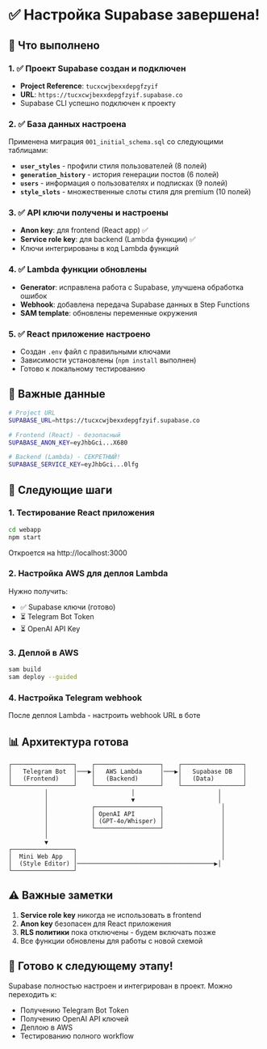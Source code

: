 # ✅ Настройка Supabase завершена!

## 🎯 Что выполнено

### 1. ✅ Проект Supabase создан и подключен
- **Project Reference**: `tucxcwjbexxdepgfzyif`
- **URL**: `https://tucxcwjbexxdepgfzyif.supabase.co`
- Supabase CLI успешно подключен к проекту

### 2. ✅ База данных настроена
Применена миграция `001_initial_schema.sql` со следующими таблицами:

- **`user_styles`** - профили стиля пользователей (8 полей)
- **`generation_history`** - история генерации постов (6 полей)  
- **`users`** - информация о пользователях и подписках (9 полей)
- **`style_slots`** - множественные слоты стиля для premium (10 полей)

### 3. ✅ API ключи получены и настроены
- **Anon key**: для frontend (React app) ✅
- **Service role key**: для backend (Lambda функции) ✅
- Ключи интегрированы в код Lambda функций

### 4. ✅ Lambda функции обновлены
- **Generator**: исправлена работа с Supabase, улучшена обработка ошибок
- **Webhook**: добавлена передача Supabase данных в Step Functions
- **SAM template**: обновлены переменные окружения

### 5. ✅ React приложение настроено
- Создан `.env` файл с правильными ключами
- Зависимости установлены (`npm install` выполнен)
- Готово к локальному тестированию

## 🔑 Важные данные

```bash
# Project URL
SUPABASE_URL=https://tucxcwjbexxdepgfzyif.supabase.co

# Frontend (React) - безопасный
SUPABASE_ANON_KEY=eyJhbGci...X680

# Backend (Lambda) - СЕКРЕТНЫЙ!
SUPABASE_SERVICE_KEY=eyJhbGci...0lfg
```

## 🚀 Следующие шаги

### 1. Тестирование React приложения
```bash
cd webapp
npm start
```
Откроется на http://localhost:3000

### 2. Настройка AWS для деплоя Lambda
Нужно получить:
- ✅ Supabase ключи (готово)
- ⏳ Telegram Bot Token
- ⏳ OpenAI API Key

### 3. Деплой в AWS
```bash
sam build
sam deploy --guided
```

### 4. Настройка Telegram webhook
После деплоя Lambda - настроить webhook URL в боте

## 📊 Архитектура готова

```
┌─────────────────┐    ┌──────────────────┐    ┌─────────────────┐
│   Telegram Bot  │───▶│   AWS Lambda     │───▶│   Supabase DB   │
│   (Frontend)    │    │   (Backend)      │    │   (Data)        │
└─────────────────┘    └──────────────────┘    └─────────────────┘
          │                       │                       │
          │                       ▼                       │
          │            ┌──────────────────┐                │
          │            │ OpenAI API       │                │
          │            │ (GPT-4o/Whisper) │                │
          │            └──────────────────┘                │
          │                                                │
          ▼                                                │
┌─────────────────┐                                        │
│  Mini Web App   │                                        │
│  (Style Editor) │──────────────────────────────────────▶│
└─────────────────┘
```

## ⚠️ Важные заметки

1. **Service role key** никогда не использовать в frontend
2. **Anon key** безопасен для React приложения
3. **RLS политики** пока отключены - будем включать позже
4. Все функции обновлены для работы с новой схемой

## 🎉 Готово к следующему этапу!

Supabase полностью настроен и интегрирован в проект. Можно переходить к:
- Получению Telegram Bot Token
- Получению OpenAI API ключей  
- Деплою в AWS
- Тестированию полного workflow 